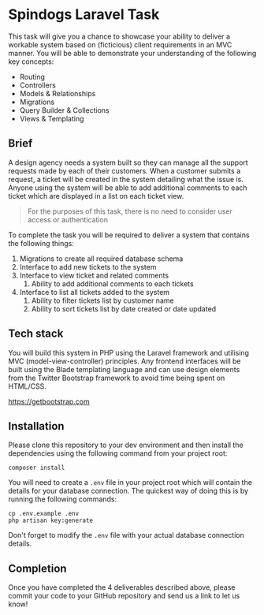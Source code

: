 # Spindogs Laravel Task

This task will give you a chance to showcase your ability to deliver a workable system based on (ficticious) client requirements in an MVC manner. You will be able to demonstrate your understanding of the following key concepts:

* Routing
* Controllers
* Models & Relationships
* Migrations
* Query Builder & Collections
* Views & Templating

## Brief

A design agency needs a system built so they can manage all the support requests made by each of their customers. When a customer submits a request, a ticket will be created in the system detailing what the issue is. Anyone using the system will be able to add additional comments to each ticket which are displayed in a list on each ticket view.

> For the purposes of this task, there is no need to consider user access or authentication

To complete the task you will be required to deliver a system that contains the following things:

1. Migrations to create all required database schema
1. Interface to add new tickets to the system
1. Interface to view ticket and related comments
   1. Ability to add additional comments to each tickets
4. Interface to list all tickets added to the system
   1. Ability to filter tickets list by customer name
   1. Ability to sort tickets list by date created or date updated

## Tech stack

You will build this system in PHP using the Laravel framework and utilising MVC (model-view-controller) principles. Any frontend interfaces will be built using the Blade templating language and can use design elements from the Twitter Bootstrap framework to avoid time being spent on HTML/CSS.

https://getbootstrap.com

## Installation

Please clone this repository to your dev environment and then install the dependencies using the following command from your project root:

    composer install

You will need to create a `.env` file in your project root which will contain the details for your database connection. The quickest way of doing this is by running the following commands:

    cp .env.example .env
    php artisan key:generate

Don't forget to modify the `.env` file with your actual database connection details.

## Completion

Once you have completed the 4 deliverables described above, please commit your code to your GitHub repository and send us a link to let us know!

